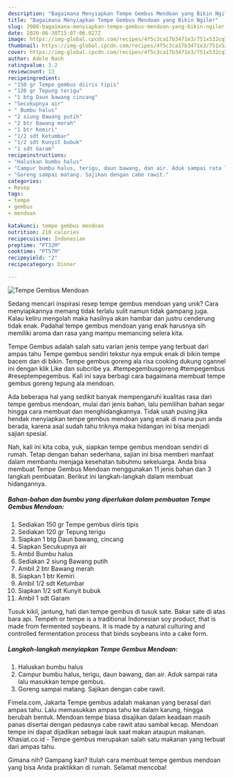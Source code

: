 ```yaml
---
description: "Bagaimana Menyiapkan Tempe Gembus Mendoan yang Bikin Ngiler"
title: "Bagaimana Menyiapkan Tempe Gembus Mendoan yang Bikin Ngiler"
slug: 3980-bagaimana-menyiapkan-tempe-gembus-mendoan-yang-bikin-ngiler
date: 2020-06-30T15:07:06.027Z
image: https://img-global.cpcdn.com/recipes/4f5c3ca17b3471e3/751x532cq70/tempe-gembus-mendoan-foto-resep-utama.jpg
thumbnail: https://img-global.cpcdn.com/recipes/4f5c3ca17b3471e3/751x532cq70/tempe-gembus-mendoan-foto-resep-utama.jpg
cover: https://img-global.cpcdn.com/recipes/4f5c3ca17b3471e3/751x532cq70/tempe-gembus-mendoan-foto-resep-utama.jpg
author: Adele Nash
ratingvalue: 3.2
reviewcount: 13
recipeingredient:
- "150 gr Tempe gembus diiris tipis"
- "120 gr Tepung terigu"
- "1 btg Daun bawang cincang"
- "Secukupnya air"
- " Bumbu halus"
- "2 siung Bawang putih"
- "2 btr Bawang merah"
- "1 btr Kemiri"
- "1/2 sdt Ketumbar"
- "1/2 sdt Kunyit bubuk"
- "1 sdt Garam"
recipeinstructions:
- "Haluskan bumbu halus"
- "Campur bumbu halus, terigu, daun bawang, dan air. Aduk sampai rata lalu masukkan tempe gembus."
- "Goreng sampai matang. Sajikan dengan cabe rawit."
categories:
- Resep
tags:
- tempe
- gembus
- mendoan

katakunci: tempe gembus mendoan 
nutrition: 210 calories
recipecuisine: Indonesian
preptime: "PT32M"
cooktime: "PT57M"
recipeyield: "2"
recipecategory: Dinner

---
```



![Tempe Gembus Mendoan](https://img-global.cpcdn.com/recipes/4f5c3ca17b3471e3/751x532cq70/tempe-gembus-mendoan-foto-resep-utama.jpg)

Sedang mencari inspirasi resep tempe gembus mendoan yang unik? Cara menyiapkannya memang tidak terlalu sulit namun tidak gampang juga. Kalau keliru mengolah maka hasilnya akan hambar dan justru cenderung tidak enak. Padahal tempe gembus mendoan yang enak harusnya sih memiliki aroma dan rasa yang mampu memancing selera kita.

Tempe Gembus adalah salah satu varian jenis tempe yang terbuat dari ampas tahu Tempe gembus sendiri tekstur nya empuk enak di bikin tempe bacem dan di bikin. Tempe gembus goreng ala risa cooking dukung cgannel ini dengan klik Like dan subcribe ya. #tempegembusgoreng #tempegembus #reseptempegembus. Kali ini saya berbagi cara bagaimana membuat tempe gembus goreng tepung ala mendoan.

Ada beberapa hal yang sedikit banyak mempengaruhi kualitas rasa dari tempe gembus mendoan, mulai dari jenis bahan, lalu pemilihan bahan segar hingga cara membuat dan menghidangkannya. Tidak usah pusing jika hendak menyiapkan tempe gembus mendoan yang enak di mana pun anda berada, karena asal sudah tahu triknya maka hidangan ini bisa menjadi sajian spesial.


Nah, kali ini kita coba, yuk, siapkan tempe gembus mendoan sendiri di rumah. Tetap dengan bahan sederhana, sajian ini bisa memberi manfaat dalam membantu menjaga kesehatan tubuhmu sekeluarga. Anda bisa membuat Tempe Gembus Mendoan menggunakan 11 jenis bahan dan 3 langkah pembuatan. Berikut ini langkah-langkah dalam membuat hidangannya.

<!--inarticleads1-->

##### Bahan-bahan dan bumbu yang diperlukan dalam pembuatan Tempe Gembus Mendoan:

1. Sediakan 150 gr Tempe gembus diiris tipis
1. Sediakan 120 gr Tepung terigu
1. Siapkan 1 btg Daun bawang, cincang
1. Siapkan Secukupnya air
1. Ambil  Bumbu halus
1. Sediakan 2 siung Bawang putih
1. Ambil 2 btr Bawang merah
1. Siapkan 1 btr Kemiri
1. Ambil 1/2 sdt Ketumbar
1. Siapkan 1/2 sdt Kunyit bubuk
1. Ambil 1 sdt Garam


Tusuk kikil, jantung, hati dan tempe gembus di tusuk sate. Bakar sate di atas bara api. Tempeh or tempe is a traditional Indonesian soy product, that is made from fermented soybeans. It is made by a natural culturing and controlled fermentation process that binds soybeans into a cake form. 

<!--inarticleads2-->

##### Langkah-langkah menyiapkan Tempe Gembus Mendoan:

1. Haluskan bumbu halus
1. Campur bumbu halus, terigu, daun bawang, dan air. Aduk sampai rata lalu masukkan tempe gembus.
1. Goreng sampai matang. Sajikan dengan cabe rawit.


Fimela.com, Jakarta Tempe gembus adalah makanan yang berasal dari ampas tahu. Lalu memasukkan ampas tahu ke dalam karung, hingga berubah bentuk. Mendoan tempe biasa disajikan dalam keadaan masih panas disertai dengan pedasnya cabe rawit atau sambal kecap. Mendoan tempe ini dapat dijadikan sebagai lauk saat makan ataupun makanan. Khasiat.co.id - Tempe gembus merupakan salah satu makanan yang terbuat dari ampas tahu. 

Gimana nih? Gampang kan? Itulah cara membuat tempe gembus mendoan yang bisa Anda praktikkan di rumah. Selamat mencoba!
